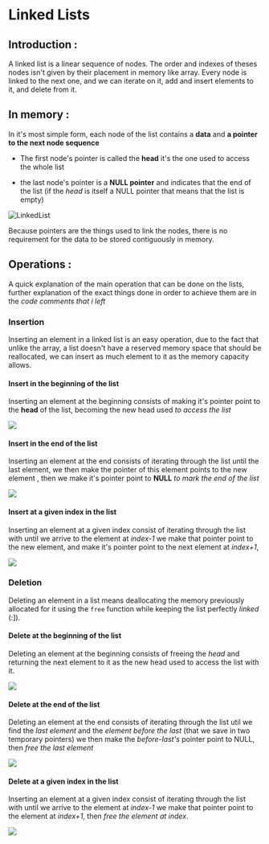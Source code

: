 # Linked Lists 

## Introduction :

A linked list is a linear sequence of nodes. The order and indexes of theses nodes isn't given by their placement in memory like array. Every node is linked to the next one, and we can iterate on it, add and insert elements to it, and delete from it. 

## In memory :

In it's most simple form, each node of the list contains a **data** and **a pointer to the next node sequence**  

* The first node's pointer is called the **head** it's the one used to access the whole list

* the last node's pointer is a **NULL pointer** and indicates that the end of the list (if the *head* is itself a NULL pointer that means that the list is empty)
 
![LinkedList](https://i.imgur.com/84y7GPY.jpg)

Because pointers are the things used to link the nodes, there is no requirement for the data to be stored contiguously in memory.

## Operations :

A quick explanation of the main operation that can be done on the lists, further explanation of the exact things done in order to achieve them are in the *code comments that i left*

### Insertion

Inserting an element in a linked list is an easy operation, due to the fact that unlike the array, a list doesn't have a reserved memory space that should be reallocated, we can insert as much element to it as the memory capacity allows.

#### Insert in the beginning of the list 

Inserting an element at the beginning consists of making it's pointer point to the **head** of the list, becoming the new head used *to access the list*

![](https://i.imgur.com/K7GydTL.png)

#### Insert in the end of the list 

Inserting an element at the end consists of iterating through the list until the last element, we then make the pointer of this element points to the new element , then we make it's pointer point to **NULL** *to mark the end of the list*

![](https://i.imgur.com/jXbhHKs.jpg)

#### Insert at a given index in the list 

Inserting an element at a given index consist of iterating through the list with until we arrive to the element at *index-1* we make that pointer point to the new element, and make it's pointer point to the next element at *index+1*, 

![](https://i.imgur.com/9IG6Y3W.jpg)


### Deletion

Deleting an element in a list means deallocating the memory previously allocated for it using the <code>free</code> function while keeping the list perfectly *linked* (:]).

#### Delete at the beginning of the list

Deleting an element at the beginning consists of freeing the *head* and returning the next element to it as the new head used to access the list with it.

![](https://i.imgur.com/S4vkzqy.jpg)

#### Delete at the end of the list

Deleting an element at the end consists of iterating through the list util we find the *last element* and the *element before the last* (that we save in two temporary pointers) we then make the *before-last's* pointer point to NULL, then *free the last element*

![](https://i.imgur.com/ypgqSON.jpg)


#### Delete at a given index in the list

Inserting an element at a given index consist of iterating through the list with until we arrive to the element at *index-1* we make that pointer point to the element at *index+1*, then *free the element at index*. 

![](https://i.imgur.com/kR3kXAG.jpg)



